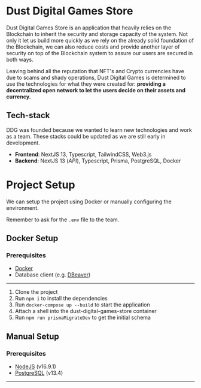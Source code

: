 # Dust Digital Games Store

Dust Digital Games Store is an application that heavily relies on the Blockchain to inherit the security and storage capacity of the system. Not only it let us build more quickly as we rely on the already solid foundation of the Blockchain, we can also reduce costs and provide another layer of security on top of the Blockchain system to assure our users are secured in both ways.

Leaving behind all the reputation that NFT's and Crypto currencies have due to scams and shady operations, Dust Digital Games is determined to use the technologies for what they were created for: **providing a decentralized open network to let the users decide on their assets and currency.**

## Tech-stack

DDG was founded because we wanted to learn new technologies and work as a team. These stacks could be updated as we are still early in development.

- **Frontend**: NextJS 13, Typescript, TailwindCSS, Web3.js
- **Backend**: NextJS 13 (_API_), Typescript, Prisma, PostgreSQL, Docker

# Project Setup

We can setup the project using Docker or manually configuring the environment.

Remember to ask for the `.env` file to the team.

## Docker Setup

### Prerequisites

- [Docker](https://docs.docker.com/get-docker/)
- Database client (e.g. [DBeaver](https://dbeaver.io/download/))

<hr>

1. Clone the project
2. Run `npm i` to install the dependencies
3. Run `docker-compose up --build` to start the application
4. Attach a shell into the dust-digital-games-store container
5. Run `npm run prismaMigrateDev` to get the initial schema

## Manual Setup

### Prerequisites

- [NodeJS](https://nodejs.org/en/download/) (v16.9.1)
- [PostgreSQL](https://www.postgresql.org/download/) (v13.4)

<hr>
